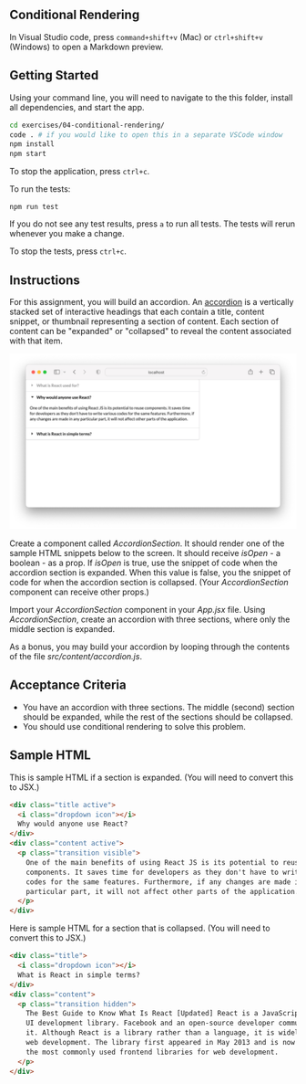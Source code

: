 ## Conditional Rendering

In Visual Studio code, press `command+shift+v` (Mac) or `ctrl+shift+v` (Windows) to open a Markdown preview.

## Getting Started

Using your command line, you will need to navigate to the this folder, install all dependencies, and start the app.

```bash
cd exercises/04-conditional-rendering/
code . # if you would like to open this in a separate VSCode window
npm install
npm start
```

To stop the application, press `ctrl+c`.

To run the tests:

```shell
npm run test
```

If you do not see any test results, press `a` to run all tests. The tests will rerun whenever you make a change.

To stop the tests, press `ctrl+c`.

## Instructions

For this assignment, you will build an accordion. An [accordion](https://semantic-ui.com/modules/accordion.html) is a vertically stacked set of interactive headings that each contain a title, content snippet, or thumbnail representing a section of content. Each section of content can be "expanded" or "collapsed" to reveal the content associated with that item.

![An example of an accordion](demo.png)


Create a component called _AccordionSection_. It should render one of the sample HTML snippets below to the screen. It should receive _isOpen_ - a boolean - as a prop. If _isOpen_ is true, use the snippet of code when the accordion section is expanded. When this value is false, you the snippet of code for when the accordion section is collapsed. (Your _AccordionSection_ component can receive other props.)

Import your _AccordionSection_ component in your _App.jsx_ file. Using _AccordionSection_, create an accordion with three sections, where only the middle section is expanded.

As a bonus, you may build your accordion by looping through the contents of the file _src/content/accordion.js_.

## Acceptance Criteria

- You have an accordion with three sections. The middle (second) section should be expanded, while the rest of the sections should be collapsed.
- You should use conditional rendering to solve this problem.

## Sample HTML

This is sample HTML if a section is expanded. (You will need to convert this to JSX.)

```html
<div class="title active">
  <i class="dropdown icon"></i>
  Why would anyone use React?
</div>
<div class="content active">
  <p class="transition visible">
    One of the main benefits of using React JS is its potential to reuse
    components. It saves time for developers as they don't have to write various
    codes for the same features. Furthermore, if any changes are made in any
    particular part, it will not affect other parts of the application.
  </p>
</div>
```

Here is sample HTML for a section that is collapsed. (You will need to convert this to JSX.)

```html
<div class="title">
  <i class="dropdown icon"></i>
  What is React in simple terms?
</div>
<div class="content">
  <p class="transition hidden">
    The Best Guide to Know What Is React [Updated] React is a JavaScript-based
    UI development library. Facebook and an open-source developer community run
    it. Although React is a library rather than a language, it is widely used in
    web development. The library first appeared in May 2013 and is now one of
    the most commonly used frontend libraries for web development.
  </p>
</div>
```
